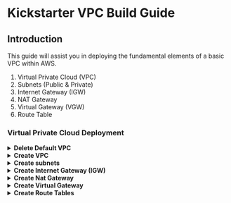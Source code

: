 # Kickstarter VPC Build Guide

## Introduction

This guide will assist you in deploying the fundamental elements of a basic VPC within AWS.  

1. Virtual Private Cloud (VPC)
2. Subnets (Public & Private)
3. Internet Gateway (IGW)
4. NAT Gateway 
5. Virtual Gateway (VGW)
6. Route Table

### Virtual Private Cloud Deployment

<details>
<summary><strong>Delete Default VPC</strong></summary><p>

1. In the AWS console select services and then select VPC
1. Within the VPC Dashboard select **Your VPCs** from the left-menu and then select Your VPC's.
    <p align="left">
      <img width="200" src="https://github.com/charliejllewellyn/aws-kickstarter/blob/master/Day1/3-VPC_Build/images/select_vpc.png">
    </p>
      
1. Select the tick box next to the default VPC and select **Actions > Delete VPC**.
1. Tick the checkbox **I acknowledge that I want to delete my default VPC.**
1. On the confirmation screen select **Delete VPC**

</details>

<details>
<summary><strong>Create VPC</strong></summary><p>

1. Click **Create VPC**
1. You will then be presented with the screen below. Enter The details as below:  
    <p align="left">
      <img width="200" src="https://github.com/charliejllewellyn/aws-kickstarter/blob/master/Day1/3-VPC_Build/images/create_vpc.png">
    </p>

    | Parameter        | Value           |
    |---|---|
    |**Name tag**| *ks-vpc-01*  |
    |**IPv4 CIDR block**| *10.0.0.0/16*  |
    |**IPv6 CIDR block**| *No IPv6 CIDR Block*|
    |**Tenancy**| *Default*|

1. Click **Create**.
1. On the confirmation screen click close. 

</details>

<details>
<summary><strong>Create subnets</strong></summary><p>

1. In the VPC dashboard select subnets from the left menu.
1. Click the **Create Subnet** Button
1. On the next screen input the values as below:  

    | Parameter        | Value           |
    |---|---|
    |Name Tag : *ks-public-a*  |
    |**VPC**| *Select your vpc from the drop down menu*  |
    |**Availbility Zone**| *eu-west-2a*  |
    |**IPv4 Cidr**| *10.0.1.0/24*  |

    Your screen should be similar to the image below. 
    <p align="left">
      <img width="200" src="https://github.com/charliejllewellyn/aws-kickstarter/blob/master/Day1/3-VPC_Build/images/create_subnet.png">
    </p>  
    
1. Click Create and then close once the creation has completed.  
1. Repeat steps 2 - 4 to create subnets as below:    

    | Parameter        | Value           |
    |---|---|
    |**Name Tag**| *ks-public-b* | 
    |**Availability Zone**| *eu-west-2b*  |
    |**IPv4 Cidr**| *10.0.2.0/24* |

    | Parameter        | Value           |
    |---|---|
    |**Name Tag** | *ks-priavte-a* |
    |**Availability Zone** | *eu-west-2a* |
    |**IPv4 Cidr** | *10.0.11.0/24* |

    | Parameter        | Value           |
    |---|---|
    |**Name Tag**| *ks-private-b* |
    |**Availability Zone**| *eu-west-2b* |
    |**IPv4 Cidr**|*10.0.12.0/24* |
    
1. You should now have two private and two public subnets.  We need to set the public subnets to allocate public IP address automatically.     To do this select the tick box next your first public subnet, then select Actions > Modify auto-assign IP settings and tick the **Auto-assign IPv4** box.
1. Repeat step 6 for the second public subnet.

</details>

<details>
<summary><strong>Create Internet Gateway (IGW)</strong></summary><p>

1. In the VPC Dashboard select Internet Gateways from the left hand menu. Click the **Create Internet Gateway** button
1. In the name tag field insert *ks-igw-01*.
1. Click Create.
1. Once the creation has completed we need to attach the Internet Gateway to our VPC.  Select the tick box next to your IGW and select Actions > Attach to VPC.
1. Select your vpc from the drop down menu and click **Attach**.

</details>

<details>
<summary><strong>Create Nat Gateway</strong></summary><p>

1. In the VPC Dashboard select NAT Gateways from the left hand menu. Click the **Create NAT Gateway** button
1. In the subnet field select your second public subnet from the dropdown menu.
1. Click the **Create New EIP** button which will populate the second field.
1. Click **Create a NAT Gateway**
1. Once created, click the pencil icon next to your newly created NAT gateway and add the name *ks-natgw-01*, click the tick icon.

</details>

<details>
<summary><strong>Create Virtual Gateway</strong></summary><p>

1. In the VPC Dashboard select Virtual Private Gateways from the left hand menu. Click the **Create Virtual Private Gateway** button
1. Input a name for the Virtual Private Gateway, in this case we will use *ks-vgw-01*.
1. Leave the ASN as **Amazon Default ASN**.
1. Click **Create Virtual Private Gateway**.
1. Once created we need to attach the Virtual Private Gateway to our VPC.  Select the checkbox next to your Virtual Private Gateway.  Then select **Actions > Attach to VPC**.
1. Select your VPC from the drop down menu and click **Yes, Attach**.

</details>

<details>
<summary><strong>Create Route Tables</strong></summary><p>

We will require two route tables within our VPC.  One for the Private Subnets and one for the Public Subnets.  We will start with the Public route table.

1. In the VPC Dashboard select Route Tables from the left hand menu. Click the **Create Route Table** button.
1. Input the following values

    | Parameter        | Value           |
    |---|---|
    |**Name Tag**| *ks-public-rt*|
    |**VPC** |*Select your VPC from the dropdown menu* |

1. Click **Create**
1. Once created we need to associate the Public subnets with the public routing table. To do this select the checkbox next to the public route table.  
1. Select **Actions > Edit Subnet Associations**.
1. Select the check boxes next to your two public subnets and click the **Save** button.
    <p align="left">
      <img width="200" src="https://github.com/charliejllewellyn/aws-kickstarter/blob/master/Day1/3-VPC_Build/images/subnet_assoc.png">
    </p>
1. Select **Actions > Set Main Route Table**.
1. Repeat steps 2 - 6 to create a private route table. Use the values below, Remember to select your **private subnets** when editing the subnet associations:  
  
    | Parameter        | Value           |
    |---|---|
    |**Name Tag**| *ks-private-rt* |
    |**VPC**| *Select your VPC from the dropdown menu* |
